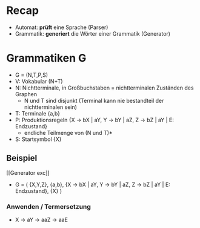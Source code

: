 
# Recap
- Automat: **prüft** eine Sprache (Parser)
- Grammatik: **generiert** die Wörter einer Grammatik (Generator)

# Grammatiken G
- G = (N,T,P,S)
- V: Vokabular (N+T)
- N: Nichtterminale, in Großbuchstaben = nichtterminalen Zuständen des Graphen
    - N und T sind disjunkt (Terminal kann nie bestandteil der nichtterminalen sein)
- T: Terminale {a,b}
- P: Produktionsregeln {X -> bX | aY, Y -> bY | aZ, Z -> bZ | aY | E: Endzustand}
    - endliche Teilmenge von (N und T)*
- S: Startsymbol {X}

## Beispiel
[[Generator exc]]
- G = (
        {X,Y,Z},
        {a,b},
        {X -> bX | aY, Y -> bY | aZ, Z -> bZ | aY | E: Endzustand}, 
        {X}
    )

### Anwenden / Termersetzung
- X -> aY -> aaZ -> aaE
